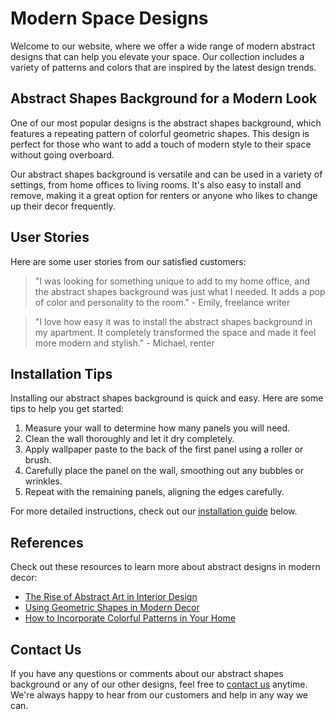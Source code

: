 <!--font:Alegreya-->

# Modern Space Designs

Welcome to our website, where we offer a wide range of modern abstract designs that can help you elevate your space. Our collection includes a variety of patterns and colors that are inspired by the latest design trends.

## Abstract Shapes Background for a Modern Look

One of our most popular designs is the abstract shapes background, which features a repeating pattern of colorful geometric shapes. This design is perfect for those who want to add a touch of modern style to their space without going overboard.

Our abstract shapes background is versatile and can be used in a variety of settings, from home offices to living rooms. It's also easy to install and remove, making it a great option for renters or anyone who likes to change up their decor frequently.

## User Stories

Here are some user stories from our satisfied customers:

> "I was looking for something unique to add to my home office, and the abstract shapes background was just what I needed. It adds a pop of color and personality to the room." - Emily, freelance writer

> "I love how easy it was to install the abstract shapes background in my apartment. It completely transformed the space and made it feel more modern and stylish." - Michael, renter

## Installation Tips

Installing our abstract shapes background is quick and easy. Here are some tips to help you get started:

1. Measure your wall to determine how many panels you will need.
2. Clean the wall thoroughly and let it dry completely.
3. Apply wallpaper paste to the back of the first panel using a roller or brush.
4. Carefully place the panel on the wall, smoothing out any bubbles or wrinkles.
5. Repeat with the remaining panels, aligning the edges carefully.

For more detailed instructions, check out our [installation guide](#installation-guide) below.

## References

Check out these resources to learn more about abstract designs in modern decor:

- [The Rise of Abstract Art in Interior Design](#abstract-art)
- [Using Geometric Shapes in Modern Decor](#geometric-shapes)
- [How to Incorporate Colorful Patterns in Your Home](#colorful-patterns)

## Contact Us

If you have any questions or comments about our abstract shapes background or any of our other designs, feel free to [contact us](#contact-us) anytime. We're always happy to hear from our customers and help in any way we can.

<!--

Write me content for website with wallpaper which alt text is:

"A wallpaper with a repeating pattern of abstract shapes and colors, inspired by web design trends and patterns."

The name/title of the page should not be 1:1 copy of the alt text but rather a real content of the website which is using this wallpaper.

- Use markdown format 
- Start with heading
- Heading should be short and concise
- The content should look like a real website 
- The website should not be about the wallpaper, wallpaper is just a related background
- Heading should be contain work "wallpaper" or "background"
- Include real sections like references, contact, user stories, etc. use things relevant to the page purpose.
- Feel free to use structure like headings, bullets, numbering, blockquotes, paragraphs, horizontal lines, etc.
- You can use formatting like bold or _italic_
- You can include UTF-8 emojis
- Links should be only #hash anchors (and you can refer to the document itself)
- Do not include images


---


# Abstract Shapes Wallpaper for Creative Minds

Welcome to our website, where creativity meets functionality. Our abstract shapes wallpaper is the perfect background for those who want to add a touch of modern design to their space.

## Why Choose Our Abstract Shapes Wallpaper?

Our wallpaper is inspired by web design trends and patterns, making it the perfect choice for creative minds who want to stay up-to-date with the latest styles. The repeating pattern of abstract shapes and colors adds depth and dimension to any room, creating a unique and eye-catching look that is sure to impress.

## User Stories

Here are some user stories from our satisfied customers:

> "I love how this wallpaper transformed my home office into a stylish and inspiring space. It's the perfect backdrop for my creative work." - Sarah, freelance graphic designer

> "The abstract shapes wallpaper was just what I needed to add some personality to my rental apartment. It's easy to install and remove, so I can take it with me when I move." - David, renter

## Installation Tips

Installing our wallpaper is quick and easy. Here are some tips to help you get started:

1. Measure your wall to determine how many rolls of wallpaper you will need.
2. Prepare the wall by cleaning it and filling in any holes or cracks.
3. Apply wallpaper paste to the back of the wallpaper using a roller or brush.
4. Carefully place the wallpaper on the wall, smoothing out any bubbles or wrinkles.
5. Trim off any excess wallpaper using a sharp knife or scissors.

For more detailed instructions, check out our [installation guide](#installation-guide) below.

## References

Check out these resources to learn more about abstract shapes in design:

- [The Importance of Shape in Design](#importance-of-shape)
- [Using Geometric Shapes in Graphic Design](#geometric-shapes)
- [Abstract Art and Its Role in Modern Design](#abstract-art)

## Contact Us

If you have any questions or comments about our abstract shapes wallpaper, feel free to [contact us](#contact-us) anytime. We're always happy to hear from our customers and help in any way we can.


---


Heading should not include word "wallpaper". The website should not be about the wallpaper itself, wallpaper is just a related background, rewrite whole content.


---


# Elevate Your Space with Modern Abstract Designs

Welcome to our website, where we offer a wide range of modern abstract designs that can help you elevate your space. Our collection includes a variety of patterns and colors that are inspired by the latest design trends.

## Abstract Shapes Background for a Modern Look

One of our most popular designs is the abstract shapes background, which features a repeating pattern of colorful geometric shapes. This design is perfect for those who want to add a touch of modern style to their space without going overboard.

Our abstract shapes background is versatile and can be used in a variety of settings, from home offices to living rooms. It's also easy to install and remove, making it a great option for renters or anyone who likes to change up their decor frequently.

## User Stories

Here are some user stories from our satisfied customers:

> "I was looking for something unique to add to my home office, and the abstract shapes background was just what I needed. It adds a pop of color and personality to the room." - Emily, freelance writer

> "I love how easy it was to install the abstract shapes background in my apartment. It completely transformed the space and made it feel more modern and stylish." - Michael, renter

## Installation Tips

Installing our abstract shapes background is quick and easy. Here are some tips to help you get started:

1. Measure your wall to determine how many panels you will need.
2. Clean the wall thoroughly and let it dry completely.
3. Apply wallpaper paste to the back of the first panel using a roller or brush.
4. Carefully place the panel on the wall, smoothing out any bubbles or wrinkles.
5. Repeat with the remaining panels, aligning the edges carefully.

For more detailed instructions, check out our [installation guide](#installation-guide) below.

## References

Check out these resources to learn more about abstract designs in modern decor:

- [The Rise of Abstract Art in Interior Design](#abstract-art)
- [Using Geometric Shapes in Modern Decor](#geometric-shapes)
- [How to Incorporate Colorful Patterns in Your Home](#colorful-patterns)

## Contact Us

If you have any questions or comments about our abstract shapes background or any of our other designs, feel free to [contact us](#contact-us) anytime. We're always happy to hear from our customers and help in any way we can.

-->
